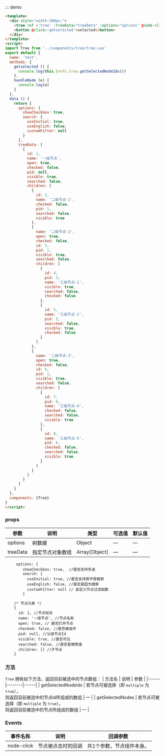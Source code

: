 ::: demo
```html
<template>
  <div style="width:300px;">
    <tree ref ='tree' :treeData="treeData" :options="options" @node-click='handleNode'/>
    <button @click='getselected'>selected</button>
  </div>
</template>
<script>
import Tree from '../components/tree/tree.vue'
export default {
  name: 'test',
  methods: {
    getselected () {
      console.log(this.$refs.tree.getSelectedNodeIds())
    },
    handleNode (e) {
      console.log(e)
    }
  },
  data () {
    return {
      options: {
        showCheckbox: true,
        search: {
          useInitial: true,
          useEnglish: false,
          customFilter: null
        }
      },
      treeData: [
        {
          id: 1,
          name: '一级节点',
          open: true,
          checked: false,
          pid: null,
          visible: true,
          searched: false,
          children: [
            {
              id: 2,
              name: '二级节点-1',
              checked: false,
              pid: 1,
              searched: false,
              visible: true
            },
            {
              name: '二级节点-2',
              open: true,
              checked: false,
              id: 3,
              pid: 1,
              visible: true,
              searched: false,
              children: [
                {
                  id: 4,
                  pid: 3,
                  name: '三级节点-1',
                  visible: true,
                  searched: false,
                  checked: false
                },
                {
                  id: 5,
                  name: '三级节点-2',
                  pid: 3,
                  searched: false,
                  visible: true,
                  checked: false
                }
              ]
            },
            {
              name: '二级节点-3',
              open: true,
              checked: false,
              id: 6,
              pid: 1,
              visible: true,
              searched: false,
              children: [
                {
                  id: 7,
                  pid: 6,
                  name: '三级节点-4',
                  checked: false,
                  searched: false,
                  visible: true
                },
                {
                  id: 8,
                  name: '三级节点-5',
                  pid: 6,
                  checked: false,
                  searched: false,
                  visible: true
                }
              ]
            }
          ]
        }
      ]
    }
  },
  components: {Tree}
}
</script>
```
### props
| 参数      | 说明          | 类型      | 可选值                           | 默认值  |
|---------- |-------------- |---------- |--------------------------------  |-------- |
| options | 树数据 | Object | — | — |
| treeData | 指定节点对象数组 | Array[Object] | — | — |

```
     options: {
        showCheckbox: true,  //是否支持多选
        search: {
          useInitial: true, //是否支持首字母搜索
          useEnglish: false, //是否是因为搜索
          customFilter: null // 自定义节点过滤函数
        }

    /* 节点元素 */
    {
      id: 1, //节点标志
      name: '一级节点', //节点名称
      open: true, // 是否打开节点
      checked: false, //是否被选中
      pid: null, //父级节点Id
      visible: true, //是否可见
      searched: false, //是否是搜索值
      children: [] //子节点
    }
```
### 方法
`Tree` 拥有如下方法，返回目前被选中的节点数组：
| 方法名 | 说明 | 参数 |
|------|--------|------|
| getSelectedNodeIds | 若节点可被选择（即 `multiple` 为 `true`），<br>则返回目前被选中的节点Id所组成的数组 | — |
| getSelectedNodes | 若节点可被选择（即 `multiple` 为 `true`），<br>则返回目前被选中的节点所组成的数组 | — |


### Events
| 事件名称      | 说明    | 回调参数      |
|---------- |-------- |---------- |
| node-click  | 节点被点击时的回调 | 共1个参数，节点组件本身。 |

